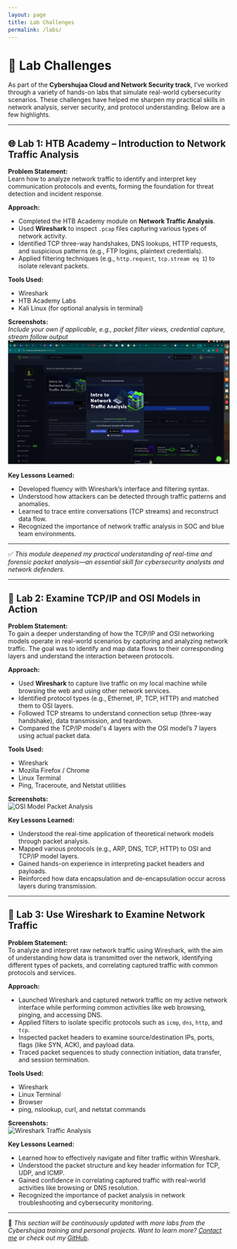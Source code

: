```yaml
---
layout: page
title: Lab Challenges
permalink: /labs/
---
```


# 🧪 Lab Challenges

As part of the **Cybershujaa Cloud and Network Security track**, I’ve worked through a variety of hands-on labs that simulate real-world cybersecurity scenarios. These challenges have helped me sharpen my practical skills in network analysis, server security, and protocol understanding. Below are a few highlights.

---

## 🌐 Lab 1: HTB Academy – Introduction to Network Traffic Analysis

**Problem Statement:**  
Learn how to analyze network traffic to identify and interpret key communication protocols and events, forming the foundation for threat detection and incident response.

**Approach:**  
- Completed the HTB Academy module on **Network Traffic Analysis**.
- Used **Wireshark** to inspect `.pcap` files capturing various types of network activity.
- Identified TCP three-way handshakes, DNS lookups, HTTP requests, and suspicious patterns (e.g., FTP logins, plaintext credentials).
- Applied filtering techniques (e.g., `http.request`, `tcp.stream eq 1`) to isolate relevant packets.

**Tools Used:**  
- Wireshark  
- HTB Academy Labs  
- Kali Linux (for optional analysis in terminal)  

**Screenshots:**  
*Include your own if applicable, e.g., packet filter views, credential capture, stream follow output*  
![Hack the box completion](/assets/htb.png)


**Key Lessons Learned:**  
- Developed fluency with Wireshark’s interface and filtering syntax.  
- Understood how attackers can be detected through traffic patterns and anomalies.  
- Learned to trace entire conversations (TCP streams) and reconstruct data flow.  
- Recognized the importance of network traffic analysis in SOC and blue team environments.

---

✅ *This module deepened my practical understanding of real-time and forensic packet analysis—an essential skill for cybersecurity analysts and network defenders.*

---

## 🧪 Lab 2: Examine TCP/IP and OSI Models in Action

**Problem Statement:**  
To gain a deeper understanding of how the TCP/IP and OSI networking models operate in real-world scenarios by capturing and analyzing network traffic. The goal was to identify and map data flows to their corresponding layers and understand the interaction between protocols.

**Approach:**  
- Used **Wireshark** to capture live traffic on my local machine while browsing the web and using other network services.  
- Identified protocol types (e.g., Ethernet, IP, TCP, HTTP) and matched them to OSI layers.  
- Followed TCP streams to understand connection setup (three-way handshake), data transmission, and teardown.  
- Compared the TCP/IP model's 4 layers with the OSI model’s 7 layers using actual packet data.

**Tools Used:**  
- Wireshark  
- Mozilla Firefox / Chrome  
- Linux Terminal  
- Ping, Traceroute, and Netstat utilities  

**Screenshots:**  
![OSI Model Packet Analysis](/assets/images/lab2-osi-model-traffic.png)

**Key Lessons Learned:**  
- Understood the real-time application of theoretical network models through packet analysis.  
- Mapped various protocols (e.g., ARP, DNS, TCP, HTTP) to OSI and TCP/IP model layers.  
- Gained hands-on experience in interpreting packet headers and payloads.  
- Reinforced how data encapsulation and de-encapsulation occur across layers during transmission.

---

## 🧪 Lab 3: Use Wireshark to Examine Network Traffic

**Problem Statement:**  
To analyze and interpret raw network traffic using Wireshark, with the aim of understanding how data is transmitted over the network, identifying different types of packets, and correlating captured traffic with common protocols and services.

**Approach:**  
- Launched Wireshark and captured network traffic on my active network interface while performing common activities like web browsing, pinging, and accessing DNS.
- Applied filters to isolate specific protocols such as `icmp`, `dns`, `http`, and `tcp`.
- Inspected packet headers to examine source/destination IPs, ports, flags (like SYN, ACK), and payload data.
- Traced packet sequences to study connection initiation, data transfer, and session termination.

**Tools Used:**  
- Wireshark  
- Linux Terminal  
- Browser  
- ping, nslookup, curl, and netstat commands

**Screenshots:**  
![Wireshark Traffic Analysis](/assets/images/lab3-wireshark-analysis.png)

**Key Lessons Learned:**  
- Learned how to effectively navigate and filter traffic within Wireshark.  
- Understood the packet structure and key header information for TCP, UDP, and ICMP.  
- Gained confidence in correlating captured traffic with real-world activities like browsing or DNS resolution.  
- Recognized the importance of packet analysis in network troubleshooting and cybersecurity monitoring.



---

📌 *This section will be continuously updated with more labs from the Cybershujaa training and personal projects. Want to learn more? [Contact me](/contact/) or check out my [GitHub](https://github.com/jomondi).*

